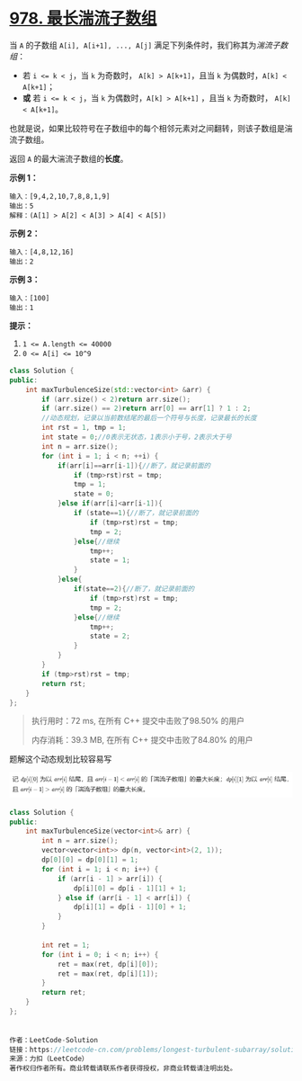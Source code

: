 # [978. 最长湍流子数组](https://leetcode-cn.com/problems/longest-turbulent-subarray/)

当 `A` 的子数组 `A[i], A[i+1], ..., A[j]` 满足下列条件时，我们称其为*湍流子数组*：

- 若 `i <= k < j`，当 `k` 为奇数时， `A[k] > A[k+1]`，且当 `k` 为偶数时，`A[k] < A[k+1]`；
- **或** 若 `i <= k < j`，当 `k` 为偶数时，`A[k] > A[k+1]` ，且当 `k` 为奇数时， `A[k] < A[k+1]`。

也就是说，如果比较符号在子数组中的每个相邻元素对之间翻转，则该子数组是湍流子数组。

返回 `A` 的最大湍流子数组的**长度**。

 

**示例 1：**

```
输入：[9,4,2,10,7,8,8,1,9]
输出：5
解释：(A[1] > A[2] < A[3] > A[4] < A[5])
```

**示例 2：**

```
输入：[4,8,12,16]
输出：2
```

**示例 3：**

```
输入：[100]
输出：1
```

 

**提示：**

1. `1 <= A.length <= 40000`
2. `0 <= A[i] <= 10^9`

```c++
class Solution {
public:
    int maxTurbulenceSize(std::vector<int> &arr) {
        if (arr.size() < 2)return arr.size();
        if (arr.size() == 2)return arr[0] == arr[1] ? 1 : 2;
        //动态规划，记录以当前数结尾的最后一个符号与长度，记录最长的长度
        int rst = 1, tmp = 1;
        int state = 0;//0表示无状态，1表示小于号，2表示大于号
        int n = arr.size();
        for (int i = 1; i < n; ++i) {
            if(arr[i]==arr[i-1]){//断了，就记录前面的
                if (tmp>rst)rst = tmp;
                tmp = 1;
                state = 0;
            }else if(arr[i]<arr[i-1]){
                if (state==1){//断了，就记录前面的
                    if (tmp>rst)rst = tmp;
                    tmp = 2;
                }else{//继续
                    tmp++;
                    state = 1;
                }
            }else{
                if(state==2){//断了，就记录前面的
                    if (tmp>rst)rst = tmp;
                    tmp = 2;
                }else{//继续
                    tmp++;
                    state = 2;
                }
            }
        }
        if (tmp>rst)rst = tmp;
        return rst;
    }
};
```

> 执行用时：72 ms, 在所有 C++ 提交中击败了98.50% 的用户
>
> 内存消耗：39.3 MB, 在所有 C++ 提交中击败了84.80% 的用户

题解这个动态规划比较容易写

![image-20210208073004346](assets/image-20210208073004346.png)

```c++
class Solution {
public:
    int maxTurbulenceSize(vector<int>& arr) {
        int n = arr.size();
        vector<vector<int>> dp(n, vector<int>(2, 1));
        dp[0][0] = dp[0][1] = 1;
        for (int i = 1; i < n; i++) {
            if (arr[i - 1] > arr[i]) {
                dp[i][0] = dp[i - 1][1] + 1;
            } else if (arr[i - 1] < arr[i]) {
                dp[i][1] = dp[i - 1][0] + 1;
            }
        }

        int ret = 1;
        for (int i = 0; i < n; i++) {
            ret = max(ret, dp[i][0]);
            ret = max(ret, dp[i][1]);
        }
        return ret;
    }
};


作者：LeetCode-Solution
链接：https://leetcode-cn.com/problems/longest-turbulent-subarray/solution/zui-chang-tuan-liu-zi-shu-zu-by-leetcode-t4d8/
来源：力扣（LeetCode）
著作权归作者所有。商业转载请联系作者获得授权，非商业转载请注明出处。
```
